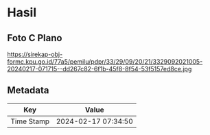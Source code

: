 # Hasil

## Foto C Plano

https://sirekap-obj-formc.kpu.go.id/77a5/pemilu/pdpr/33/29/09/20/21/3329092021005-20240217-071715--dd267c82-6f1b-45f8-8f54-53f5157ed8ce.jpg


## Metadata

| Key        | Value               |
| ---------- | ------------------- |
| Time Stamp | 2024-02-17 07:34:50 |




